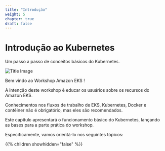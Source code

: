 ```yaml
---
title: "Introdução"
weight: 5
chapter: true
draft: false
---
```


# Introdução ao Kubernetes

Um passo a passo de conceitos básicos do Kubernetes.

![Title Image](/images/introduction/eks-product-page.png)

Bem vindo ao Workshop Amazon EKS !

A intenção deste workshop é educar os usuários sobre os recursos do Amazon EKS.

Conhecimentos nos fluxos de trabalho de EKS, Kubernetes, Docker e contêiner não é obrigatório, mas eles são recomendados.

Este capítulo apresentará o funcionamento básico do Kubernetes, lançando as bases para a parte prática do workshop.

Especificamente, vamos orientá-lo nos seguintes tópicos:

{{% children showhidden="false" %}}
